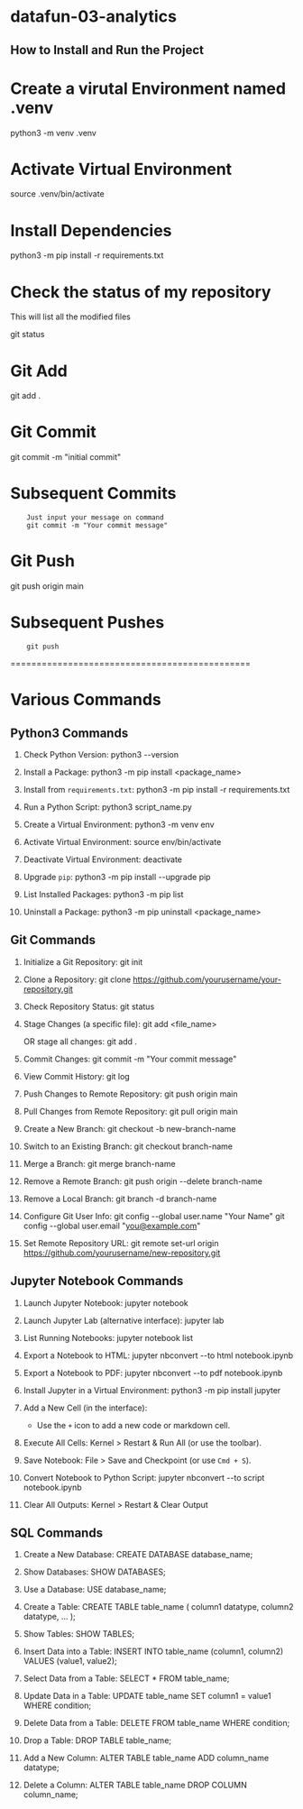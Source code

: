 # datafun-03-analytics

## How to Install and Run the Project

# Create a virutal Environment named .venv
python3 -m venv .venv 
# Activate Virtual Environment
source .venv/bin/activate

# Install Dependencies

python3 -m pip install -r requirements.txt

# Check the status of my repository
This will list all the modified files

git status

# Git Add
git add . 

# Git Commit
git commit -m "initial commit"

#       Subsequent Commits
        Just input your message on command
        git commit -m "Your commit message"

# Git Push
git push origin main

#       Subsequent Pushes
        git push
==============================================
# Various Commands
Python3 Commands
-----------------

1. Check Python Version:
   python3 --version

2. Install a Package:
   python3 -m pip install <package_name>

3. Install from `requirements.txt`:
   python3 -m pip install -r requirements.txt

4. Run a Python Script:
   python3 script_name.py

5. Create a Virtual Environment:
   python3 -m venv env

6. Activate Virtual Environment:
   source env/bin/activate

7. Deactivate Virtual Environment:
   deactivate

8. Upgrade `pip`:
   python3 -m pip install --upgrade pip

9. List Installed Packages:
   python3 -m pip list

10. Uninstall a Package:
   python3 -m pip uninstall <package_name>


Git Commands
------------

1. Initialize a Git Repository:
   git init

2. Clone a Repository:
   git clone https://github.com/yourusername/your-repository.git

3. Check Repository Status:
   git status

4. Stage Changes (a specific file):
   git add <file_name>

   OR stage all changes:
   git add .

5. Commit Changes:
   git commit -m "Your commit message"

6. View Commit History:
   git log

7. Push Changes to Remote Repository:
   git push origin main

8. Pull Changes from Remote Repository:
   git pull origin main

9. Create a New Branch:
   git checkout -b new-branch-name

10. Switch to an Existing Branch:
    git checkout branch-name

11. Merge a Branch:
    git merge branch-name

12. Remove a Remote Branch:
    git push origin --delete branch-name

13. Remove a Local Branch:
    git branch -d branch-name

14. Configure Git User Info:
    git config --global user.name "Your Name"
    git config --global user.email "you@example.com"

15. Set Remote Repository URL:
    git remote set-url origin https://github.com/yourusername/new-repository.git
    
Jupyter Notebook Commands
-------------------------

1. Launch Jupyter Notebook:
   jupyter notebook

2. Launch Jupyter Lab (alternative interface):
   jupyter lab

3. List Running Notebooks:
   jupyter notebook list

4. Export a Notebook to HTML:
   jupyter nbconvert --to html notebook.ipynb

5. Export a Notebook to PDF:
   jupyter nbconvert --to pdf notebook.ipynb

6. Install Jupyter in a Virtual Environment:
   python3 -m pip install jupyter

7. Add a New Cell (in the interface):
   - Use the `+` icon to add a new code or markdown cell.

8. Execute All Cells:
   Kernel > Restart & Run All (or use the toolbar).

9. Save Notebook:
   File > Save and Checkpoint (or use `Cmd + S`).

10. Convert Notebook to Python Script:
    jupyter nbconvert --to script notebook.ipynb

11. Clear All Outputs:
    Kernel > Restart & Clear Output

SQL Commands
------------

1. Create a New Database:
   CREATE DATABASE database_name;

2. Show Databases:
   SHOW DATABASES;

3. Use a Database:
   USE database_name;

4. Create a Table:
   CREATE TABLE table_name (
       column1 datatype,
       column2 datatype,
       ...
   );

5. Show Tables:
   SHOW TABLES;

6. Insert Data into a Table:
   INSERT INTO table_name (column1, column2) VALUES (value1, value2);

7. Select Data from a Table:
   SELECT * FROM table_name;

8. Update Data in a Table:
   UPDATE table_name
   SET column1 = value1
   WHERE condition;

9. Delete Data from a Table:
   DELETE FROM table_name
   WHERE condition;

10. Drop a Table:
    DROP TABLE table_name;

11. Add a New Column:
    ALTER TABLE table_name
    ADD column_name datatype;

12. Delete a Column:
    ALTER TABLE table_name
    DROP COLUMN column_name;
